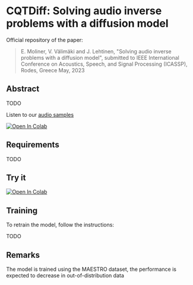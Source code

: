 # CQTDiff: Solving audio inverse problems with a diffusion model

Official repository of the paper:

> E. Moliner, V. Välimäki and J. Lehtinen, "Solving audio inverse problems with a diffusion model", submitted to IEEE International Conference on Acoustics, Speech, and Signal Processing (ICASSP), Rodes, Greece May, 2023

## Abstract
TODO

Listen to our [audio samples](http://research.spa.aalto.fi/publications/papers/icassp23-cqt-diff/)

[![Open In Colab](https://colab.research.google.com/assets/colab-badge.svg)](https://colab.research.google.com/github/eloimoliner/denoising-historical-recordings/blob/master/colab/demo.ipynb)

## Requirements
TODO

## Try it

[![Open In Colab](https://colab.research.google.com/assets/colab-badge.svg)](https://colab.research.google.com/github/eloimoliner/denoising-historical-recordings/blob/master/colab/demo.ipynb)


## Training
To retrain the model, follow the instructions:

TODO

## Remarks

The model is trained using the MAESTRO dataset, the performance is expected to decrease in out-of-distribution data
